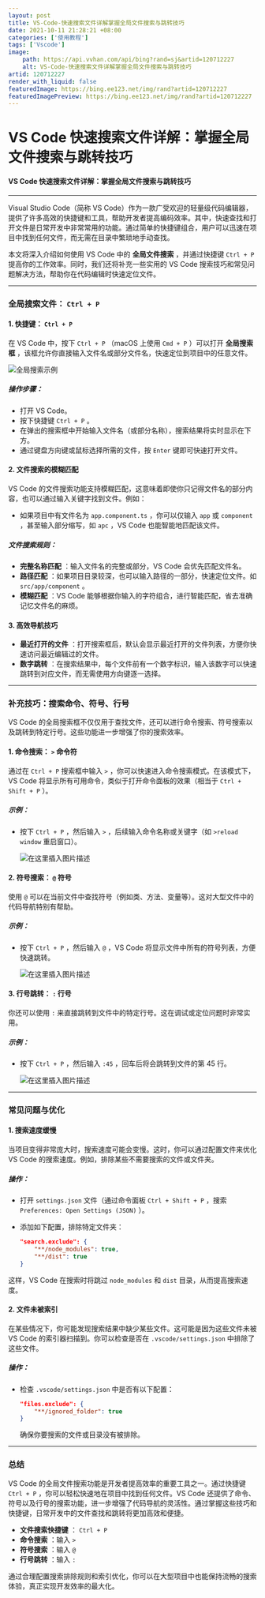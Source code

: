 ```yaml
---
layout: post
title: VS-Code-快速搜索文件详解掌握全局文件搜索与跳转技巧
date: 2021-10-11 21:28:21 +08:00
categories: ['使用教程']
tags: ['Vscode']
image:
    path: https://api.vvhan.com/api/bing?rand=sj&artid=120712227
    alt: VS-Code-快速搜索文件详解掌握全局文件搜索与跳转技巧
artid: 120712227
render_with_liquid: false
featuredImage: https://bing.ee123.net/img/rand?artid=120712227
featuredImagePreview: https://bing.ee123.net/img/rand?artid=120712227
---
```


# VS Code 快速搜索文件详解：掌握全局文件搜索与跳转技巧

#### **VS Code 快速搜索文件详解：掌握全局文件搜索与跳转技巧**

---

Visual Studio Code（简称 VS Code）作为一款广受欢迎的轻量级代码编辑器，提供了许多高效的快捷键和工具，帮助开发者提高编码效率。其中，快速查找和打开文件是日常开发中非常常用的功能。通过简单的快捷键组合，用户可以迅速在项目中找到任何文件，而无需在目录中繁琐地手动查找。

本文将深入介绍如何使用 VS Code 中的
**全局文件搜索**
，并通过快捷键
`Ctrl + P`
提高你的工作效率。同时，我们还将补充一些实用的 VS Code 搜索技巧和常见问题解决方法，帮助你在代码编辑时快速定位文件。

---

### 全局搜索文件： `Ctrl + P`

#### 1. 快捷键： `Ctrl + P`

在 VS Code 中，按下
`Ctrl + P`
（macOS 上使用
`Cmd + P`
）可以打开
**全局搜索框**
，该框允许你直接输入文件名或部分文件名，快速定位到项目中的任意文件。

![全局搜索示例](https://i-blog.csdnimg.cn/blog_migrate/9a6dad31400f30a95a9816c8c1d0e93a.png)

##### 操作步骤：

* 打开 VS Code。
* 按下快捷键
  `Ctrl + P`
  。
* 在弹出的搜索框中开始输入文件名（或部分名称），搜索结果将实时显示在下方。
* 通过键盘方向键或鼠标选择所需的文件，按
  `Enter`
  键即可快速打开文件。

#### 2. 文件搜索的模糊匹配

VS Code 的文件搜索功能支持模糊匹配，这意味着即使你只记得文件名的部分内容，也可以通过输入关键字找到文件。例如：

* 如果项目中有文件名为
  `app.component.ts`
  ，你可以仅输入
  `app`
  或
  `component`
  ，甚至输入部分缩写，如
  `apc`
  ，VS Code 也能智能地匹配该文件。

##### 文件搜索规则：

* **完整名称匹配**
  ：输入文件名的完整或部分，VS Code 会优先匹配文件名。
* **路径匹配**
  ：如果项目目录较深，也可以输入路径的一部分，快速定位文件。如
  `src/app/component`
  。
* **模糊匹配**
  ：VS Code 能够根据你输入的字符组合，进行智能匹配，省去准确记忆文件名的麻烦。

#### 3. 高效导航技巧

* **最近打开的文件**
  ：打开搜索框后，默认会显示最近打开的文件列表，方便你快速访问最近编辑过的文件。
* **数字跳转**
  ：在搜索结果中，每个文件前有一个数字标识，输入该数字可以快速跳转到对应文件，而无需使用方向键逐一选择。

---

### 补充技巧：搜索命令、符号、行号

VS Code 的全局搜索框不仅仅用于查找文件，还可以进行命令搜索、符号搜索以及跳转到特定行号。这些功能进一步增强了你的搜索效率。

#### 1. 命令搜索： `>` 命令符

通过在
`Ctrl + P`
搜索框中输入
`>`
，你可以快速进入命令搜索模式。在该模式下，VS Code 将显示所有可用命令，类似于打开命令面板的效果（相当于
`Ctrl + Shift + P`
）。

##### 示例：

* 按下
  `Ctrl + P`
  ，然后输入
  `>`
  ，后续输入命令名称或关键字（如
  `>reload window`
  重启窗口）。
    
  ![在这里插入图片描述](https://i-blog.csdnimg.cn/direct/7d80e6e106394e1fbc53a536d3fbada4.png)

#### 2. 符号搜索： `@` 符号

使用
`@`
可以在当前文件中查找符号（例如类、方法、变量等）。这对大型文件中的代码导航特别有帮助。

##### 示例：

* 按下
  `Ctrl + P`
  ，然后输入
  `@`
  ，VS Code 将显示文件中所有的符号列表，方便快速跳转。
    
  ![在这里插入图片描述](https://i-blog.csdnimg.cn/direct/c2c9173747db4e6185854e86f89047c4.png)

#### 3. 行号跳转： `:` 行号

你还可以使用
`:`
来直接跳转到文件中的特定行号。这在调试或定位问题时非常实用。

##### 示例：

* 按下
  `Ctrl + P`
  ，然后输入
  `:45`
  ，回车后将会跳转到文件的第 45 行。
    
  ![在这里插入图片描述](https://i-blog.csdnimg.cn/direct/0ce5f5092f8e4ad5b0d954d3adb88c34.png)

---

### 常见问题与优化

#### 1. 搜索速度缓慢

当项目变得非常庞大时，搜索速度可能会变慢。这时，你可以通过配置文件来优化 VS Code 的搜索速度。例如，排除某些不需要搜索的文件或文件夹。

##### 操作：

* 打开
  `settings.json`
  文件（通过命令面板
  `Ctrl + Shift + P`
  ，搜索
  `Preferences: Open Settings (JSON)`
  ）。
* 添加如下配置，排除特定文件夹：

  ```json
  "search.exclude": {
      "**/node_modules": true,
      "**/dist": true
  }

  ```

这样，VS Code 在搜索时将跳过
`node_modules`
和
`dist`
目录，从而提高搜索速度。

#### 2. 文件未被索引

在某些情况下，你可能发现搜索结果中缺少某些文件。这可能是因为这些文件未被 VS Code 的索引器扫描到。你可以检查是否在
`.vscode/settings.json`
中排除了这些文件。

##### 操作：

* 检查
  `.vscode/settings.json`
  中是否有以下配置：

  ```json
  "files.exclude": {
      "**/ignored_folder": true
  }

  ```

  确保你要搜索的文件或目录没有被排除。

---

### 总结

VS Code 的全局文件搜索功能是开发者提高效率的重要工具之一。通过快捷键
`Ctrl + P`
，你可以轻松快速地在项目中找到任何文件。VS Code 还提供了命令、符号以及行号的搜索功能，进一步增强了代码导航的灵活性。通过掌握这些技巧和快捷键，日常开发中的文件查找和跳转将更加高效和便捷。

* **文件搜索快捷键**
  ：
  `Ctrl + P`
* **命令搜索**
  ：输入
  `>`
* **符号搜索**
  ：输入
  `@`
* **行号跳转**
  ：输入
  `:`

通过合理配置搜索排除规则和索引优化，你可以在大型项目中也能保持流畅的搜索体验，真正实现开发效率的最大化。